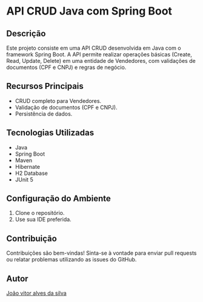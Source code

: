 # API CRUD Java com Spring Boot

## Descrição

Este projeto consiste em uma API CRUD desenvolvida em Java com o framework Spring Boot. A API permite realizar operações básicas (Create, Read, Update, Delete) em uma entidade de Vendedores, com validações de documentos (CPF e CNPJ) e regras de negócio.

## Recursos Principais

- CRUD completo para Vendedores.
- Validação de documentos (CPF e CNPJ).
- Persistência de dados.

## Tecnologias Utilizadas

- Java 
- Spring Boot 
- Maven
- Hibernate
- H2 Database 
- JUnit 5

## Configuração do Ambiente

1. Clone o repositório.
3. Use sua IDE preferida.

## Contribuição

Contribuições são bem-vindas! Sinta-se à vontade para enviar pull requests ou relatar problemas utilizando as issues do GitHub.

## Autor

[João vitor alves da silva](https://github.com/SoulLx)

